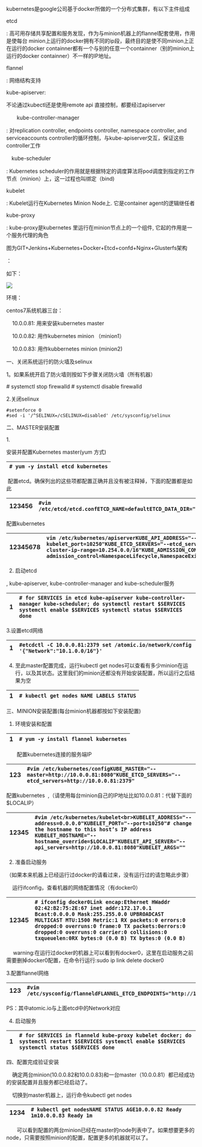 kubernetes是google公司基于docker所做的一个分布式集群，有以下主件组成

etcd

: 高可用存储共享配置和服务发现，作为与minion机器上的flannel配套使用，作用是使每台 minion上运行的docker拥有不同的ip段，最终目的是使不同minion上正在运行的docker containner都有一个与别的任意一个containner（别的minion上运行的docker containner）不一样的IP地址。

flannel

: 网络结构支持

kube-apiserver: 

不论通过kubectl还是使用remote api 直接控制，都要经过apiserver

　　kube-controller-manager

: 对replication controller, endpoints controller, namespace controller, and serviceaccounts controller的循环控制，与kube-apiserver交互，保证这些controller工作

　kube-scheduler

: Kubernetes scheduler的作用就是根据特定的调度算法将pod调度到指定的工作节点（minion）上，这一过程也叫绑定（bind\)

kubelet

: Kubelet运行在Kubernetes Minion Node上. 它是container agent的逻辑继任者

kube-proxy

: kube-proxy是kubernetes 里运行在minion节点上的一个组件, 它起的作用是一个服务代理的角色

图为GIT+Jenkins+Kubernetes+Docker+Etcd+confd+Nginx+Glusterfs架构

：

如下：

![](http://images2015.cnblogs.com/blog/1087716/201704/1087716-20170401135152164-1257503094.png)



环境：

centos7系统机器三台：

    10.0.0.81: 用来安装kubernetes master

    10.0.0.82: 用作kubernetes minion （minion1）

    10.0.0.83: 用作kubbernetes minion \(minion2\)

一、关闭系统运行的防火墙及selinux

1。如果系统开启了防火墙则按如下步骤关闭防火墙（所有机器）

\# systemctl stop firewalld \# systemctl disable firewalld

2.关闭selinux

```
#setenforce 0
#sed -i '/^SELINUX=/cSELINUX=disabled' /etc/sysconfig/selinux
```

二、MASTER安装配置

1. 

安装并配置Kubernetes master\(yum 方式\)

| `# yum -y install etcd kubernetes` |
| :--- |




 配置etcd。确保列出的这些项都配置正确并且没有被注释掉，下面的配置都是如此　

| 123456 | `#vim /etc/etcd/etcd.confETCD_NAME=defaultETCD_DATA_DIR="/var/lib/etcd/default.etcd"ETCD_LISTEN_CLIENT_URLS="http://0.0.0.0:2379"ETCD_ADVERTISE_CLIENT_URLS="http://localhost:2379"` |
| :--- | :--- |


配置kubernetes

| 12345678 | `vim /etc/kubernetes/apiserverKUBE_API_ADDRESS="--address=0.0.0.0"KUBE_API_PORT="--port=8080"KUBELET_PORT="--kubelet_port=10250"KUBE_ETCD_SERVERS="--etcd_servers=http://127.0.0.1:2379"KUBE_SERVICE_ADDRESSES="--service-cluster-ip-range=10.254.0.0/16"KUBE_ADMISSION_CONTROL="--admission_control=NamespaceLifecycle,NamespaceExists,LimitRanger,SecurityContextDeny,ResourceQuota"KUBE_API_ARGS=""` |
| :--- | :--- |




2. 启动etcd

, kube-apiserver, kube-controller-manager and kube-scheduler服务

| 1 | `# for SERVICES in etcd kube-apiserver kube-controller-manager kube-scheduler; do systemctl restart $SERVICES systemctl enable $SERVICES systemctl status $SERVICES done` |
| :--- | :--- |


3.设置etcd网络

| 1 | `#etcdctl -C 10.0.0.81:2379 set /atomic.io/network/config '{"Network":"10.1.0.0/16"}'` |
| :--- | :--- |


4. 至此master配置完成，运行kubectl get nodes可以查看有多少minion在运行，以及其状态。这里我们的minion还都没有开始安装配置，所以运行之后结果为空

| 1 | `# kubectl get nodes NAME LABELS STATUS` |
| :--- | :--- |




三、MINION安装配置\(每台minion机器都按如下安装配置\)

1. 环境安装和配置

| 1 | `# yum -y install flannel kubernetes` |
| :--- | :--- |


　　配置kubernetes连接的服务端IP

| 123 | `#vim /etc/kubernetes/configKUBE_MASTER="--master=http://10.0.0.81:8080"KUBE_ETCD_SERVERS="--etcd_servers=http://10.0.0.81:2379"` |
| :--- | :--- |


配置kubernetes  ,（请使用每台minion自己的IP地址比如10.0.0.81：代替下面的$LOCALIP）

| 12345 | `#vim /etc/kubernetes/kubelet<br>KUBELET_ADDRESS="--address=0.0.0.0"KUBELET_PORT="--port=10250"# change the hostname to this host’s IP address KUBELET_HOSTNAME="--hostname_override=$LOCALIP"KUBELET_API_SERVER="--api_servers=http://10.0.0.81:8080"KUBELET_ARGS=""` |
| :--- | :--- |




2. 准备启动服务

（如果本来机器上已经运行过docker的请看过来，没有运行过的请忽略此步骤）

    运行ifconfig，查看机器的网络配置情况（有docker0）

| 12345 | `# ifconfig docker0Link encap:Ethernet HWaddr 02:42:B2:75:2E:67 inet addr:172.17.0.1 Bcast:0.0.0.0 Mask:255.255.0.0 UPBROADCAST MULTICAST MTU:1500 Metric:1 RX packets:0 errors:0 dropped:0 overruns:0 frame:0 TX packets:0errors:0 dropped:0 overruns:0 carrier:0 collisions:0 txqueuelen:0RX bytes:0 (0.0 B) TX bytes:0 (0.0 B)` |
| :--- | :--- |


　 warning:在运行过docker的机器上可以看到有docker0，这里在启动服务之前需要删掉docker0配置，在命令行运行:sudo ip link delete docker0

3.配置flannel网络

| 123 | `#vim /etc/sysconfig/flanneldFLANNEL_ETCD_ENDPOINTS="http://10.0.0.81:2379"FLANNEL_ETCD_PREFIX="/atomic.io/network"` |
| :--- | :--- |


PS：其中atomic.io与上面etcd中的Network对应

4. 启动服务

| 1 | `# for SERVICES in flanneld kube-proxy kubelet docker; do systemctl restart $SERVICES systemctl enable $SERVICES systemctl status $SERVICES done` |
| :--- | :--- |




四、配置完成验证安装

    确定两台minion\(10.0.0.82和10.0.0.83\)和一台master（10.0.0.81）都已经成功的安装配置并且服务都已经启动了。

    切换到master机器上，运行命令kubectl get nodes 

| 1234 | `# kubectl get nodesNAME STATUS AGE10.0.0.82 Ready 1m10.0.0.83 Ready 1m` |
| :--- | :--- |


　　可以看到配置的两台minion已经在master的node列表中了。如果想要更多的node，只需要按照minion的配置，配置更多的机器就可以了。

